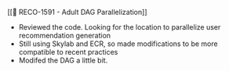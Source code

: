 [[🎯 RECO-1591 - Adult DAG Parallelization]]
* Reviewed the code. Looking for the location to parallelize user recommendation generation
* Still using Skylab and ECR, so made modifications to be more compatible to recent practices
* Modifed the DAG a little bit.